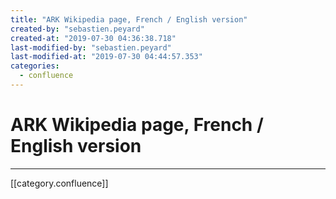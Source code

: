 ```yaml
---
title: "ARK Wikipedia page, French / English version"
created-by: "sebastien.peyard"
created-at: "2019-07-30 04:36:38.718"
last-modified-by: "sebastien.peyard"
last-modified-at: "2019-07-30 04:44:57.353"
categories:
  - confluence
---
```


# ARK Wikipedia page, French / English version


---

[[category.confluence]]
